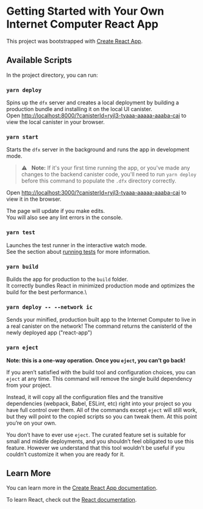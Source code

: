 # Getting Started with Your Own Internet Computer React App

This project was bootstrapped with [Create React App](https://github.com/facebook/create-react-app).

## Available Scripts

In the project directory, you can run:

### `yarn deploy`

Spins up the `dfx` server and creates a local deployment by building a production bundle and installing it on the local UI canister.\
Open [http://localhost:8000/?canisterId=ryjl3-tyaaa-aaaaa-aaaba-cai](http://localhost:8000/?canisterId=ryjl3-tyaaa-aaaaa-aaaba-cai) to view the local canister in your browser.

### `yarn start`

Starts the `dfx` server in the background and runs the app in development mode.

> :warning:<span>&nbsp;&nbsp;</span> **Note:** If it's your first time running the app, or you've made any changes to the backend canister code, you'll need to run `yarn deploy` before this command to populate the `.dfx` directory correctly.

Open [http://localhost:3000/?canisterId=ryjl3-tyaaa-aaaaa-aaaba-cai](http://localhost:3000/?canisterId=ryjl3-tyaaa-aaaaa-aaaba-cai) to view it in the browser.

The page will update if you make edits.\
You will also see any lint errors in the console.

### `yarn test`

Launches the test runner in the interactive watch mode.\
See the section about [running tests](https://facebook.github.io/create-react-app/docs/running-tests) for more information.

### `yarn build`

Builds the app for production to the `build` folder.\
It correctly bundles React in minimized production mode and optimizes the build for the best performance.\

### `yarn deploy -- --network ic`

Sends your minified, production built app to the Internet Computer to live in a real canister on the network! The command returns the canisterId of the newly deployed app ("react-app")

### `yarn eject`

**Note: this is a one-way operation. Once you `eject`, you can’t go back!**

If you aren’t satisfied with the build tool and configuration choices, you can `eject` at any time. This command will remove the single build dependency from your project.

Instead, it will copy all the configuration files and the transitive dependencies (webpack, Babel, ESLint, etc) right into your project so you have full control over them. All of the commands except `eject` will still work, but they will point to the copied scripts so you can tweak them. At this point you’re on your own.

You don’t have to ever use `eject`. The curated feature set is suitable for small and middle deployments, and you shouldn’t feel obligated to use this feature. However we understand that this tool wouldn’t be useful if you couldn’t customize it when you are ready for it.

## Learn More

You can learn more in the [Create React App documentation](https://facebook.github.io/create-react-app/docs/getting-started).

To learn React, check out the [React documentation](https://reactjs.org/).
